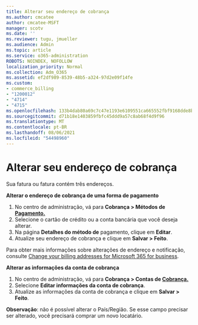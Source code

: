 ```yaml
---
title: Alterar seu endereço de cobrança
ms.author: cmcatee
author: cmcatee-MSFT
manager: scotv
ms.date: ''
ms.reviewer: tugu, jmueller
ms.audience: Admin
ms.topic: article
ms.service: o365-administration
ROBOTS: NOINDEX, NOFOLLOW
localization_priority: Normal
ms.collection: Adm_O365
ms.assetid: ef2df989-8539-48b5-a324-97d2e09f14fe
ms.custom:
- commerce_billing
- "1200012"
- "4714"
- "4715"
ms.openlocfilehash: 133b4dab80a69c7c47e1193e6109551ca665552fbf9168dde8be14096336efe5
ms.sourcegitcommit: d71b18e1403859fbfc45ddd9a57c8ab68f4d9f96
ms.translationtype: MT
ms.contentlocale: pt-BR
ms.lasthandoff: 08/06/2021
ms.locfileid: "54498960"
---
```

# <a name="change-your-billing-address"></a>Alterar seu endereço de cobrança

Sua fatura ou fatura contém três endereços.

**Alterar o endereço de cobrança de uma forma de pagamento**

1. No centro de administração, vá para **Cobrança > Métodos de [Pagamento.](https://go.microsoft.com/fwlink/p/?linkid=2018806)**
2. Selecione o cartão de crédito ou a conta bancária que você deseja alterar.
3. Na página **Detalhes do método de** pagamento, clique em **Editar**.
4. Atualize seu endereço de cobrança e clique em **Salvar > Feito**.

Para obter mais informações sobre alterações de endereço e notificação, consulte [Change your billing addresses for Microsoft 365 for business](/microsoft-365/commerce/billing-and-payments/change-your-billing-addresses).

**Alterar as informações da conta de cobrança**

1. No centro de administração, vá para **Cobrança > Contas de [Cobrança.](https://admin.microsoft.com/Adminportal/Home?source=applauncher#/BillingAccounts/billing-accounts)**
2. Selecione **Editar informações da conta de cobrança**.
3. Atualize as informações da conta de cobrança e clique em **Salvar > Feito**.

**Observação**: não é possível alterar o País/Região. Se esse campo precisar ser alterado, você precisará comprar um novo locatário.
